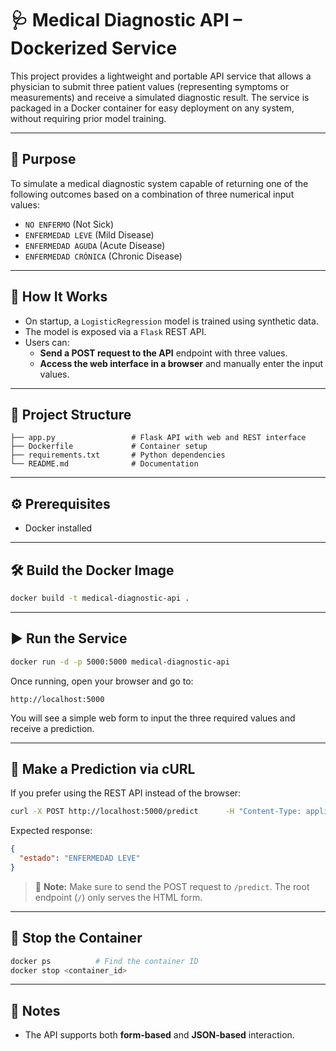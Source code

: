 # 🩺 Medical Diagnostic API – Dockerized Service

This project provides a lightweight and portable API service that allows a physician to submit three patient values (representing symptoms or measurements) and receive a simulated diagnostic result. The service is packaged in a Docker container for easy deployment on any system, without requiring prior model training.

---

## 🎯 Purpose

To simulate a medical diagnostic system capable of returning one of the following outcomes based on a combination of three numerical input values:

- `NO ENFERMO` (Not Sick)  
- `ENFERMEDAD LEVE` (Mild Disease)  
- `ENFERMEDAD AGUDA` (Acute Disease)  
- `ENFERMEDAD CRÓNICA` (Chronic Disease)

---

## 🚀 How It Works

- On startup, a `LogisticRegression` model is trained using synthetic data.
- The model is exposed via a `Flask` REST API.
- Users can:
  - **Send a POST request to the API** endpoint with three values.
  - **Access the web interface in a browser** and manually enter the input values.

---

## 🧱 Project Structure

```
├── app.py                 # Flask API with web and REST interface
├── Dockerfile             # Container setup
├── requirements.txt       # Python dependencies
└── README.md              # Documentation
```

---

## ⚙️ Prerequisites

- Docker installed

---

## 🛠️ Build the Docker Image

```bash
docker build -t medical-diagnostic-api .
```

---

## ▶️ Run the Service

```bash
docker run -d -p 5000:5000 medical-diagnostic-api
```

Once running, open your browser and go to:

```
http://localhost:5000
```

You will see a simple web form to input the three required values and receive a prediction.

---

## 📡 Make a Prediction via cURL

If you prefer using the REST API instead of the browser:

```bash
curl -X POST http://localhost:5000/predict      -H "Content-Type: application/json"      -d '{"age": 3, "medical_visits_frequency": 4, "physical_activity_level": 2}'
```

Expected response:

```json
{
  "estado": "ENFERMEDAD LEVE"
}
```

> 🔎 **Note:** Make sure to send the POST request to `/predict`. The root endpoint (`/`) only serves the HTML form.

---

## 🧼 Stop the Container

```bash
docker ps          # Find the container ID
docker stop <container_id>
```

---

## 📝 Notes

- The API supports both **form-based** and **JSON-based** interaction.